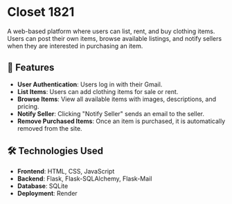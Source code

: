 # Closet 1821  
A web-based platform where users can list, rent, and buy clothing items. Users can post their own items, browse available listings, and notify sellers when they are interested in purchasing an item.  

## 🚀 Features  
- **User Authentication**: Users log in with their Gmail.  
- **List Items**: Users can add clothing items for sale or rent.  
- **Browse Items**: View all available items with images, descriptions, and pricing.  
- **Notify Seller**: Clicking "Notify Seller" sends an email to the seller.  
- **Remove Purchased Items**: Once an item is purchased, it is automatically removed from the site.  

## 🛠 Technologies Used  
- **Frontend**: HTML, CSS, JavaScript  
- **Backend**: Flask, Flask-SQLAlchemy, Flask-Mail  
- **Database**: SQLite  
- **Deployment**: Render  
